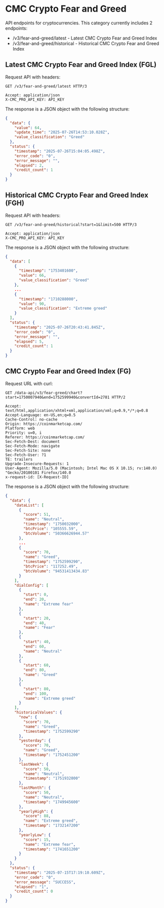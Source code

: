 # CMC Crypto Fear and Greed

API endpoints for cryptocurrencies. This category currently includes 2 endpoints:

- /v3/fear-and-greed/latest - Latest CMC Crypto Fear and Greed Index
- /v3/fear-and-greed/historical - Historical CMC Crypto Fear and Greed Index

## Latest CMC Crypto Fear and Greed Index (FGL)

Request API with headers:

```text
GET /v3/fear-and-greed/latest HTTP/3

Accept: application/json
X-CMC_PRO_API_KEY: API_KEY
```

The response is a JSON object with the following structure:

```json
{
  "data": {
    "value": 64,
    "update_time": "2025-07-26T14:53:10.028Z",
    "value_classification": "Greed"
  },
  "status": {
    "timestamp": "2025-07-26T15:04:05.498Z",
    "error_code": "0",
    "error_message": "",
    "elapsed": 2,
    "credit_count": 1
  }
}
```

## Historical CMC Crypto Fear and Greed Index (FGH)

Request API with headers:

```text
GET /v3/fear-and-greed/historical?start=1&limit=500 HTTP/3

Accept: application/json
X-CMC_PRO_API_KEY: API_KEY
```

The response is a JSON object with the following structure:

```json
{
  "data": [
    {
      "timestamp": "1753401600",
      "value": 66,
      "value_classification": "Greed"
    },
    ...
    {
      "timestamp": "1710288000",
      "value": 90,
      "value_classification": "Extreme greed"
    }
  ],
  "status": {
    "timestamp": "2025-07-26T20:43:41.845Z",
    "error_code": "0",
    "error_message": "",
    "elapsed": 5,
    "credit_count": 1
  }
}
```

## CMC Crypto Fear and Greed Index (FG)

Request URL with curl:

```text
GET /data-api/v3/fear-greed/chart?start=1750007940&end=1752599940&convertId=2781 HTTP/2

Accept: text/html,application/xhtml+xml,application/xml;q=0.9,*/*;q=0.8
Accept-Language: en-US,en;q=0.5
Cache-Control: no-cache
Origin: https://coinmarketcap.com/
Platform: web
Priority: u=0, i
Referer: https://coinmarketcap.com/
Sec-Fetch-Dest: document
Sec-Fetch-Mode: navigate
Sec-Fetch-Site: none
Sec-Fetch-User: ?1
TE: trailers
Upgrade-Insecure-Requests: 1
User-Agent: Mozilla/5.0 (Macintosh; Intel Mac OS X 10.15; rv:140.0) "Gecko/20100101 Firefox/140.0
x-request-id: [X-Request-ID]
```

The response is a JSON object with the following structure:

```json
{
  "data": {
    "dataList": [
      {
        "score": 51,
        "name": "Neutral",
        "timestamp": "1750032000",
        "btcPrice": "105555.59",
        "btcVolume": "50366626944.57"
      },
      ...
      {
        "score": 70,
        "name": "Greed",
        "timestamp": "1752599290",
        "btcPrice": "117252.49",
        "btcVolume": "94531413434.83"
      }
    ],
    "dialConfig": [
      {
        "start": 0,
        "end": 20,
        "name": "Extreme fear"
      },
      {
        "start": 20,
        "end": 40,
        "name": "Fear"
      },
      {
        "start": 40,
        "end": 60,
        "name": "Neutral"
      },
      {
        "start": 60,
        "end": 80,
        "name": "Greed"
      },
      {
        "start": 80,
        "end": 100,
        "name": "Extreme greed"
      }
    ],
    "historicalValues": {
      "now": {
        "score": 70,
        "name": "Greed",
        "timestamp": "1752599290"
      },
      "yesterday": {
        "score": 70,
        "name": "Greed",
        "timestamp": "1752451200"
      },
      "lastWeek": {
        "score": 50,
        "name": "Neutral",
        "timestamp": "1751932800"
      },
      "lastMonth": {
        "score": 50,
        "name": "Neutral",
        "timestamp": "1749945600"
      },
      "yearlyHigh": {
        "score": 88,
        "name": "Extreme greed",
        "timestamp": "1732147200"
      },
      "yearlyLow": {
        "score": 15,
        "name": "Extreme fear",
        "timestamp": "1741651200"
      }
    }
  },
  "status": {
    "timestamp": "2025-07-15T17:19:10.609Z",
    "error_code": "0",
    "error_message": "SUCCESS",
    "elapsed": "1",
    "credit_count": 0
  }
}
```